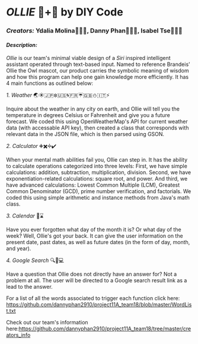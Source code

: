 # **_OLLIE_** 🦉+🤖 by DIY Code

### **_Creators:_** Ydalia Molina🙋🏻‍♀️, Danny Phan💆🏻‍♂️, Isabel Tse🙆🏻‍♀️

#### **_Description:_**
*Ollie* is our team's minimal viable design of a *Siri* inspired intelligent assistant operated through text-based input. Named to reference Brandeis' Ollie the Owl mascot, our product carries the symbolic meaning of wisdom and how this program can help one gain knowledge more efficiently.  It has 4 main functions as outlined below:

*1. Weather*
:earth_asia::sunny::jp::snowflake::us::cyclone::fr::umbrella::uk::snowman::it::zap:

Inquire about the weather in any city on earth, and Ollie will tell you the temperature in degrees Celsius or Fahrenheit and give you a future forecast. We coded this using OpenWeatherMap's API for current weather data (with accessable API key), then created a class that corresponds with relevant data in the JSON file, which is then parsed using GSON.

*2. Calculator*
:heavy_plus_sign::heavy_multiplication_x::heavy_division_sign::heavy_check_mark:

When your mental math abilities fail you, Ollie can step in. It has the ability to calculate operations categorized into three levels:
First, we have simple calculations: addition, subtraction, multiplication, division. 
Second, we have exponentiation-related calculations: square root, and power. 
And third, we have advanced calculations: Lowest Common Multiple (LCM), Greatest Common Denominator (GCD), prime number verification, and factorials. 
We coded this using simple arithmetic and instance methods from Java's math class. 

*3. Calendar*
:date::hourglass:

Have you ever forgotten what day of the month it is? Or what day of the week? Well, Ollie's got your back. It can give the user information on the present date, past dates, as well as future dates (in the form of day, month, and year).

*4. Google Search*
:mag::pencil::computer:

Have a question that Ollie does not directly have an answer for? Not a problem at all. The user will be directed to a Google search result link as a lead to the answer. 



For a list of all the words associated to trigger each function click here: https://github.com/dannyphan2910/project11A_team18/blob/master/WordList.txt

Check out our team's information here:https://github.com/dannyphan2910/project11A_team18/tree/master/creators_info

